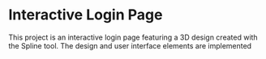 # Interactive Login Page

This project is an interactive login page featuring a 3D design created with the Spline tool.
The design and user interface elements are implemented

